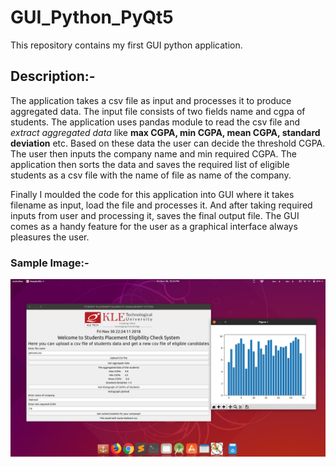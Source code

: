 # GUI_Python_PyQt5
This repository contains my first GUI python application.

## Description:-

The application takes a csv file as input and
processes it to produce aggregated data. The input
file consists of two fields name and cgpa of
students. The application uses pandas module to
read the csv file and *extract aggregated data* like
**max CGPA, min CGPA, mean CGPA, standard
deviation** etc. Based on these data the user can
decide the threshold CGPA. The user then inputs the
company name and min required CGPA. The
application then sorts the data and saves the
required list of eligible students as a csv file with the
name of file as name of the company.

Finally I moulded the code for this application into
GUI where it takes filename as input, load the file
and processes it. And after taking required inputs
from user and processing it, saves the final output
file. The GUI comes as a handy feature for the user
as a graphical interface always pleasures the user.

### Sample Image:-

![alt text](https://github.com/ritbikbharti/GUI_Python_PyQt5/blob/master/image.png)
